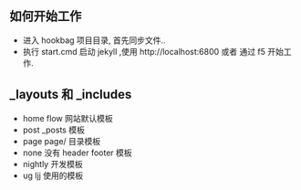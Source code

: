 ## 如何开始工作

* 进入 hookbag 项目目录, 首先同步文件..
* 执行 start.cmd 启动 jekyll ,使用 http://localhost:6800 或者 通过 f5 开始工作.

## _layouts 和 _includes

* home flow 网站默认模板
* post _posts 模板
* page page/ 目录模板
* none 没有 header footer 模板
* nightly 开发模板
* ug ljj 使用的模板